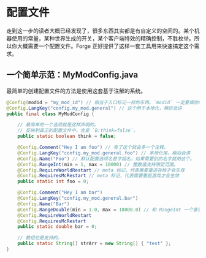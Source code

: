 # 配置文件

走到这一步的读者大概已经发现了，很多东西其实都是有自定义的空间的。某个机器使用的常量，某种世界生成的开关，某个客户端特效的精确控制，不胜枚举。所以你大概需要一个配置文件。Forge 正好提供了这样一套工具用来快速搞定这个需求。

## 一个简单示范：MyModConfig.java

最简单的创建配置文件的方法是使用这套基于注解的系统。

```java
@Config(modid = "my_mod_id") // 相当于入口标记一样的东西。`modid` 一定要填你的 mod id。
@Config.LangKey("config.my_mod.general") // 这个用于本地化，稍后会讲
public final class MyModConfig {

    // 最简单的一个选项就是这样声明的。
    // 反映到真正的配置文件中，会是 `B:think=false`。
    public static boolean think = false;

    @Config.Comment("Hey I am foo") // 有了这个就会多一个注释。
    @Config.LangKey("config.my_mod.general.foo") // 本地化用，稍后会讲
    @Config.Name("Foo") // 默认配置选项名是字段名，如果需要别的名字就用这个。
    @Config.RangeInt(min = 1, max = 10000) // 整数值支持限定范围。
    @Config.RequireWorldRestart // meta 标记，代表需要重进存档才会生效
    @Config.RequiresMcRestart // meta 标记，代表需要重启游戏才会生效
    public static int foo = 0;

    @Config.Comment("Hey I am bar")
    @Config.LangKey("config.my_mod.general.bar")
    @Config.Name("Bar")
    @Config.RangeDouble(min = 1.0, max = 10000.0) // 和 RangeInt 一个意思，不过是给 double 的。
    @Config.RequireWorldRestart
    @Config.RequiresMcRestart
    public static double bar = 0;

    // 数组也是支持的。
    public static String[] strArr = new String[] { "test" };
}
```
